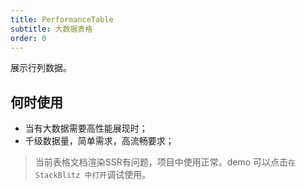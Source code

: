```yaml
---
title: PerformanceTable
subtitle: 大数据表格
order: 0
---
```


展示行列数据。

## 何时使用

- 当有大数据需要高性能展现时；
- 千级数据量，简单需求，高流畅要求；

> 当前表格文档渲染SSR有问题，项目中使用正常。demo 可以点击`在 StackBlitz 中打开`调试使用。
